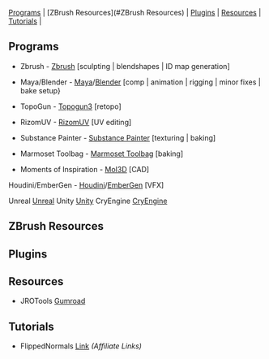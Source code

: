 [Programs](#programs) | [ZBrush Resources](#ZBrush Resources) | [Plugins](#plugins) | [Resources](#resources) | [Tutorials](#tutorials) |

<a name="programs"></a>
## Programs

- Zbrush - [Zbrush](https://pixologic.com/features/) 
    [sculpting | blendshapes | ID map generation]

- Maya/Blender - [Maya](https://www.autodesk.com/products/maya/overview?term=1-YEAR)/[Blender](https://www.blender.org/)
    [comp | animation | rigging | minor fixes | bake setup}

- TopoGun - [Topogun3](http://www.topogun.com/) 
    [retopo]

- RizomUV - [RizomUV](https://www.rizom-lab.com/rizomuv-vs/) 
    [UV editing]

- Substance Painter - [Substance Painter](https://www.substance3d.com/products/substance-painter/)
    [texturing | baking]

- Marmoset Toolbag - [Marmoset Toolbag](https://marmoset.co/toolbag/) 
    [baking]

- Moments of Inspiration - [MoI3D](http://moi3d.com/)
    [CAD]

Houdini/EmberGen - [Houdini](https://www.sidefx.com/)/[EmberGen](https://jangafx.com/)
    [VFX]

Unreal [Unreal](https://www.unrealengine.com/en-US/)
Unity [Unity](https://unity.com/)
CryEngine [CryEngine](https://www.cryengine.com/)

<a name="ZBrush Resources"></a>
## ZBrush Resources

<a name="plugins"></a>
## Plugins

<a name="resources"></a>
## Resources

- JROTools [Gumroad](https://gumroad.com/a/8524915)

<a name="tutorials"></a>
## Tutorials

- FlippedNormals [Link](https://flippednormals.com/ref/denis3d/) *(Affiliate Links)*

